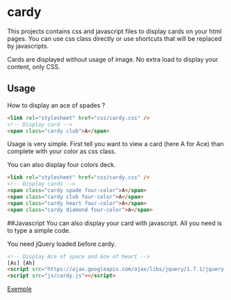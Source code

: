 cardy
=====
This projects contains css and javascript files to display cards on your html pages. You can use css class directly or use shortcuts that will be replaced by javascripts.

Cards are displayed without usage of image. No extra load to display your content, only CSS.

## Usage
How to display an ace of spades ?

```html
<link rel="stylesheet" href="css/cardy.css" />
<!-- Display card -->
<span class="cardy club">A</span>
```
Usage is very simple. First tell you want to view a card (here A for Ace) than complete with your color as css class.

You can also display four colors deck.
``` html
<link rel="stylesheet" href="css/cardy.css" />
<!-- Display cards -->
<span class="cardy spade four-color">A</span>
<span class="cardy club four-color">A</span>
<span class="cardy heart four-color">A</span>
<span class="cardy diamond four-color">A</span>     
```
##Javascript
You can also display your card with javascript. All you need is to type a simple code.

You need jQuery loaded before cardy.
```html
<!-- Display Ace of space and Ace of heart -->
[As] [Ah]
<script src="https://ajax.googleapis.com/ajax/libs/jquery/1.7.1/jquery.min.js"></script>   
<script src="js/cardy.js"></script>   
```

[Exemple](http://yoye.github.com/cardy/#exemple)